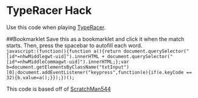 # TypeRacer Hack
Use this code when playing [TypeRacer](http://play.typeracer.com/).

##Bookmarklet
Save this as a bookmarklet and click it when the match starts. Then, press the spacebar to autofill each word.<br/>
```javascript:(function(){function a(){return document.querySelector("[id*=nhwMiddlegwt-uid]").innerHTML + document.querySelector("[id*=nhwMiddleCommagwt-uid]").innerHTML;};var b=document.getElementsByClassName("txtInput")[0];document.addEventListener("keypress",function(e){if(e.keyCode == 32){b.value=a();}});})();```

This code is based off of [ScratchMan544](https://github.com/ScratchMan544/typeracer-hack)
